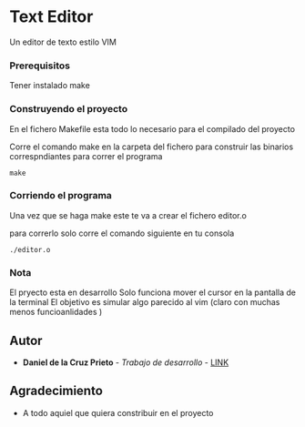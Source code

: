 # Text Editor 

Un editor de texto estilo VIM 

### Prerequisitos 

Tener instalado make 

### Construyendo el proyecto 

En el fichero Makefile esta todo lo necesario para el compilado del proyecto 

Corre el comando make en la carpeta del fichero para construir  las binarios correspndiantes para correr el programa 

```
make 
```

### Corriendo el programa 

Una vez que se haga make este te va a crear el fichero editor.o 

para correrlo solo corre el comando siguiente en tu consola 

```
./editor.o
```

### Nota 

El pryecto esta en desarrollo 
Solo funciona mover el cursor en la pantalla de la terminal 
El objetivo es simular algo parecido al vim (claro con muchas menos funcioanlidades ) 


## Autor

* **Daniel de la Cruz Prieto** - *Trabajo de desarrollo* - [LINK](https://github.com/dcruzp)


## Agradecimiento 

* A todo aquiel que quiera constribuir en el proyecto 